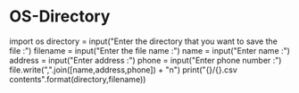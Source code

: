 # OS-Directory
import os 
directory = input("Enter the directory that you want to save the file :")
filename = input("Enter the file name :")
name = input("Enter name :")
address = input("Enter address :")
phone = input("Enter phone number :")
file.write(",".join([name,address,phone]) + "n")
print("{}/{}.csv contents".format(directory,filename))
